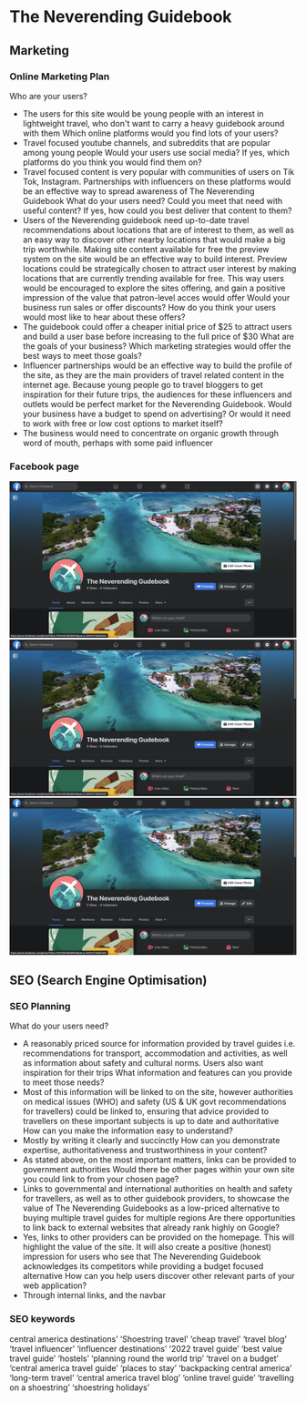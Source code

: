 # The Neverending Guidebook
## Marketing 
### Online Marketing Plan
Who are your users?
- The users for this site would be young people with an interest in lightweight travel, who don't want to carry a heavy guidebook around with them
Which online platforms would you find lots of your users?
- Travel focused youtube channels, and subreddits that are popular among young people
Would your users use social media? If yes, which platforms do you think you would find them on?
- Travel focused content is very popular with communities of users on Tik Tok, Instagram. Partnerships with influencers on these platforms would be an effective way to spread awareness of The Neverending Guidebook
What do your users need? Could you meet that need with useful content? If yes, how could you best deliver that content to them?
- Users of the Neverending guidebook need up-to-date travel recommendations about locations that are of interest to them, as well as an easy way to discover other nearby locations that would make a big trip worthwhile. Making site content available for free the preview system on the site would be an effective way to build interest. Preview locations could be strategically chosen to attract user interest by making locations that are currently trending available for free. This way users would be encouraged to explore the sites offering, and gain a positive impression of the value that patron-level acces would offer
Would your business run sales or offer discounts? How do you think your users would most like to hear about these offers?
- The guidebook could offer a cheaper initial price of $25 to attract users and build a user base before increasing to the full price of $30
What are the goals of your business? Which marketing strategies would offer the best ways to meet those goals?
- Influencer partnerships would be an effective way to build the profile of the site, as they are the main providers of travel related content in the internet age. Because young people go to travel bloggers to get inspiration for their future trips, the audiences for these influencers and outlets would be perfect market for the Neverending Guidebook.
Would your business have a budget to spend on advertising? Or would it need to work with free or low cost options to market itself?
- The business would need to concentrate on organic growth through word of mouth, perhaps with some paid influencer 

### Facebook page
![Facebook page Screenshot 1](/documentation/marketing_and_seo/facebook1.png)
![Facebook page Screenshot 2](/documentation/marketing_and_seo/facebook1.png)
![Facebook page Screenshot 3](/documentation/marketing_and_seo/facebook1.png)

## SEO (Search Engine Optimisation)
### SEO Planning
What do your users need?
- A reasonably priced source for information provided by travel guides i.e. recommendations for transport, accommodation and activities, as well as information about safety and cultural norms. Users also want inspiration for their trips
What information and features can you provide to meet those needs?
- Most of this information will be linked to on the site, however authorities on medical issues (WHO) and safety (US & UK govt recommendations for travellers) could be linked to, ensuring that advice provided to travellers on these important subjects is up to date and authoritative
How can you make the information easy to understand?
- Mostly by writing it clearly and succinctly
How can you demonstrate expertise, authoritativeness and trustworthiness in your content?
- As stated above, on the most important matters, links can be provided to government authorities
Would there be other pages within your own site you could link to from your chosen page?
- Links to governmental and international authorities on health and safety for travellers, as well as to other guidebook providers, to showcase the value of The Neverending Guidebooks as a low-priced alternative to buying multiple travel guides for multiple regions
Are there opportunities to link back to external websites that already rank highly on Google?
- Yes, links to other providers can be provided on the homepage. This will highlight the value of the site. It will also create a positive (honest) impression for users who see that The Neverending Guidebook acknowledges its competitors while providing a budget focused alternative
How can you help users discover other relevant parts of your web application?
- Through internal links, and the navbar

### SEO keywords
central america destinations’ ‘Shoestring travel’ ‘cheap travel’ ‘travel blog’ ‘travel influencer’ ‘influencer destinations’ ‘2022 travel guide’ ‘best value travel guide’ ‘hostels’ ‘planning round the world trip’ ‘travel on a budget’ ‘central america travel guide’ ‘places to stay’ ‘backpacking central america’ ‘long-term travel’ ‘central america travel blog’ ‘online travel guide’ ‘travelling on a shoestring’ ‘shoestring holidays’
